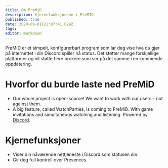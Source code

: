 ```yaml
---
title: Om PreMiD
description: Kjernefunksjonene i PreMID
published: true
date: 2020-09-01T22:07:41.029Z
tags:
editor: markdown
---
```


PreMID er et simpelt, konfigurerbart program som lar deg vise hva du gjør på internettet i din Discord spiller nå status. Det støtter mange forskjellige platformer og vil støtte flere brukere som ser på det samme i en kommende oppdatering.

# Hvorfor du burde laste ned PreMiD
- Our whole project is open-source! We want to work with our users - not against them.
- A big feature, called WatchParties, is coming to PreMiD. With game invitations and simultaneous watching and listening. Powered by [Discord](https://discordapp.com/).

# Kjernefunksjoner
- Viser din nåværende nettjeneste i Discord som statusen din.
- Gir deg full kontroll over Presences.